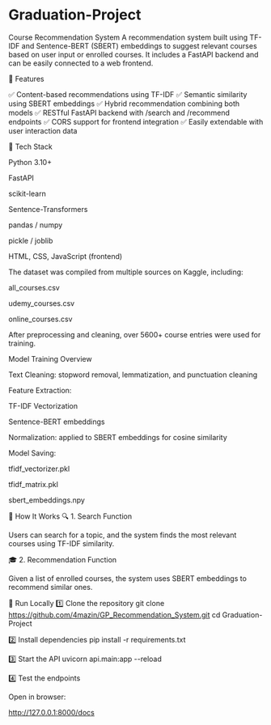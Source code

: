 # Graduation-Project

Course Recommendation System
A recommendation system built using TF-IDF and Sentence-BERT (SBERT) embeddings to suggest relevant courses based on user input or enrolled courses.
It includes a FastAPI backend and can be easily connected to a web frontend.

🚀 Features

✅ Content-based recommendations using TF-IDF
✅ Semantic similarity using SBERT embeddings
✅ Hybrid recommendation combining both models
✅ RESTful FastAPI backend with /search and /recommend endpoints
✅ CORS support for frontend integration
✅ Easily extendable with user interaction data

🧩 Tech Stack

Python 3.10+

FastAPI

scikit-learn

Sentence-Transformers

pandas / numpy

pickle / joblib

HTML, CSS, JavaScript (frontend)



The dataset was compiled from multiple sources on Kaggle, including:

all_courses.csv

udemy_courses.csv

online_courses.csv

After preprocessing and cleaning, over 5600+ course entries were used for training.



Model Training Overview

Text Cleaning: stopword removal, lemmatization, and punctuation cleaning

Feature Extraction:

TF-IDF Vectorization

Sentence-BERT embeddings

Normalization: applied to SBERT embeddings for cosine similarity

Model Saving:

tfidf_vectorizer.pkl

tfidf_matrix.pkl

sbert_embeddings.npy

🧠 How It Works
🔍 1. Search Function

Users can search for a topic, and the system finds the most relevant courses using TF-IDF similarity.

🎓 2. Recommendation Function

Given a list of enrolled courses, the system uses SBERT embeddings to recommend similar ones.

🧪 Run Locally
1️⃣ Clone the repository
git clone https://github.com/4mazin/GP_Recommendation_System.git
cd Graduation-Project

2️⃣ Install dependencies
pip install -r requirements.txt

3️⃣ Start the API
uvicorn api.main:app --reload

4️⃣ Test the endpoints

Open in browser:

http://127.0.0.1:8000/docs
